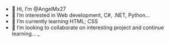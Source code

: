 - 👋 Hi, I’m @AngelMx27
- 👀 I’m interested in Web development, C#, .NET, Python...
- 🌱 I’m currently learning HTML; CSS
- 💞️ I’m looking to collaborate on interesting project and continue learning... *_*
  
<!---
AngelMx27/AngelMx27 is a ✨ special ✨ repository because its `README.md` (this file) appears on your GitHub profile.
You can click the Preview link to take a look at your changes.
--->
